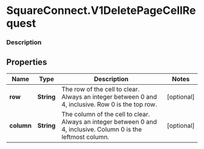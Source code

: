 # SquareConnect.V1DeletePageCellRequest

### Description



## Properties
Name | Type | Description | Notes
------------ | ------------- | ------------- | -------------
**row** | **String** | The row of the cell to clear. Always an integer between 0 and 4, inclusive. Row 0 is the top row. | [optional] 
**column** | **String** | The column of the cell to clear. Always an integer between 0 and 4, inclusive. Column 0 is the leftmost column. | [optional] 


